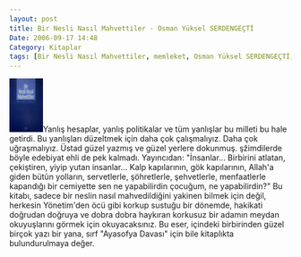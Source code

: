 ```yaml
---
layout: post
title: Bir Nesli Nasıl Mahvettiler - Osman Yüksel SERDENGEÇTİ
Date: 2006-09-17 14:48
Category: Kitaplar
tags: [Bir Nesli Nasıl Mahvettiler, memleket, Osman Yüksel SERDENGEÇTİ, siyaset]
---
```


![Bir nesli nasıl mahvettiler - Osman yüksel Serdengeçti][]Yanlış
hesaplar, yanlış politikalar ve tüm yanlışlar bu milleti bu hale
getirdi. Bu yanlışları düzeltmek için daha çok çalışmalıyız. Daha çok
uğraşmalıyız.  Üstad güzel yazmış ve güzel yerlere dokunmuş.
şžimdilerde böyle edebiyat ehli de pek kalmadı. Yayıncıdan: "İnsanlar...
Birbirini atlatan, çekiştiren, yiyip yutan insanlar... Kalp kapılarının,
gök kapılarının, Allah'a giden bütün yolların, servetlerle, şöhretlerle,
şehvetlerle, menfaatlerle kapandığı bir cemiyette sen ne yapabilirdin
çocuğum, ne yapabilirdin?" Bu kitabı, sadece bir neslin nasıl
mahvedildiğini yakinen bilmek için değil, herkesin Yönetim'den öcü gibi
korkup sustuğu bir dönemde, hakikati doğrudan doğruya ve dobra dobra
haykıran korkusuz bir adamın meydan okuyuşlarını görmek için
okuyacaksınız. Bu eser, içindeki birbirinden güzel birçok yazı bir yana,
sırf "Ayasofya Davası" için bile kitaplıkta bulundurulmaya değer.

  [Bir nesli nasıl mahvettiler - Osman yüksel Serdengeçti]: /images/birnesli_nasil_mahvettiler.thumbnail.gif
